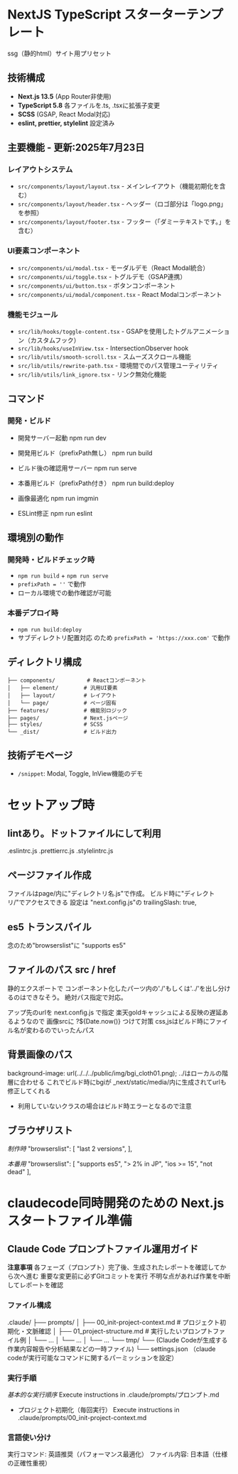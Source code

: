 # NextJS TypeScript スターターテンプレート
ssg（静的html）サイト用プリセット

## 技術構成
- **Next.js 13.5** (App Router非使用)
- **TypeScript 5.8** 各ファイルを.ts, .tsxに拡張子変更
- **SCSS** (GSAP, React Modal対応)
- **eslint, prettier, stylelint** 設定済み

## 主要機能 - 更新:2025年7月23日

### レイアウトシステム
- `src/components/layout/layout.tsx` - メインレイアウト（機能初期化を含む）
- `src/components/layout/header.tsx` - ヘッダー（ロゴ部分は「logo.png」を参照）
- `src/components/layout/footer.tsx` - フッター（「ダミーテキストです。」を含む）

### UI要素コンポーネント
- `src/components/ui/modal.tsx` - モーダルデモ（React Modal統合）
- `src/components/ui/toggle.tsx` - トグルデモ（GSAP連携）
- `src/components/ui/button.tsx` - ボタンコンポーネント
- `src/components/ui/modal/component.tsx` - React Modalコンポーネント

### 機能モジュール
- `src/lib/hooks/toggle-content.tsx` - GSAPを使用したトグルアニメーション（カスタムフック）
- `src/lib/hooks/useInView.tsx` - IntersectionObserver hook
- `src/lib/utils/smooth-scroll.tsx` - スムーズスクロール機能
- `src/lib/utils/rewrite-path.tsx` - 環境間でのパス管理ユーティリティ
- `src/lib/utils/link_ignore.tsx` - リンク無効化機能

## コマンド

### 開発・ビルド

- 開発サーバー起動
npm run dev

- 開発用ビルド（prefixPath無し）
npm run build

- ビルド後の確認用サーバー
npm run serve

- 本番用ビルド（prefixPath付き）
npm run build:deploy

- 画像最適化
npm run imgmin

- ESLint修正
npm run eslint


## 環境別の動作

### 開発時・ビルドチェック時
- `npm run build` + `npm run serve`
- `prefixPath = ''` で動作
- ローカル環境での動作確認が可能

### 本番デプロイ時
- `npm run build:deploy`
- サブディレクトリ配置対応 のため `prefixPath = 'https://xxx.com'` で動作

## ディレクトリ構成
```
├── components/          # Reactコンポーネント
│   ├── element/        # 汎用UI要素
│   ├── layout/         # レイアウト
│   └── page/           # ページ固有
├── features/           # 機能別ロジック
├── pages/              # Next.jsページ
├── styles/             # SCSS
└── _dist/              # ビルド出力
```

## 技術デモページ
- `/snippet`: Modal, Toggle, InView機能のデモ





# セットアップ時


## lintあり。ドットファイルにして利用
.eslintrc.js
.prettierrc.js
.stylelintrc.js


## ページファイル作成
ファイルはpage/内に"ディレクトリ名.js"で作成。
ビルド時に"ディレクトリ/"でアクセスできる
設定は "next.config.js"の
trailingSlash: true,


## es5 トランスパイル
念のため"browserslist"に "supports es5"


## ファイルのパス src / href
静的エクスポートで コンポーネント化したパーツ内の'./'もしくは'../'を出し分けるのはできなそう。
絶対パス指定で対応。

アップ先のurlを next.config.js で指定
楽天goldキャッシュによる反映の遅延あるようなので 画像srcに ?${Date.now()} つけて対策
css,jsはビルド時にファイル名が変わるのでいったんパス


## 背景画像のパス
background-image: url(../../../public/img/bgi_cloth01.png);
../はローカルの階層に合わせる
これでビルド時にbgiが _next/static/media/内に生成されてurlも修正してくれる
* 利用していないクラスの場合はビルド時エラーとなるので注意




## ブラウザリスト
*制作時*
  "browserslist": [
    "last 2 versions",
  ],

*本番用*
  "browserslist": [
    "supports es5",
    "> 2% in JP",
    "ios >= 15",
    "not dead"
  ],



# claudecode同時開発のための Next.js スタートファイル準備

## Claude Code プロンプトファイル運用ガイド

**注意事項**
各フェーズ（プロンプト）完了後、生成されたレポートを確認してから次へ進む
重要な変更前に必ずGitコミットを実行
不明な点があれば作業を中断してレポートを確認

### ファイル構成
.claude/
├── prompts/
│   ├── 00_init-project-context.md    # プロジェクト初期化・文脈確認
│   ├── 01_project-structure.md       # 実行したいプロンプトファイル例
│   └── ...
│   └── ...
│   └── ...
└── tmp/
└── (Claude Codeが生成する作業内容報告や分析結果などの一時ファイル)
└── settings.json （claude codeが実行可能なコマンドに関するパーミッションを設定）


### 実行手順

*基本的な実行順序*
Execute instructions in .claude/prompts/プロンプト.md

- プロジェクト初期化（毎回実行）
Execute instructions in .claude/prompts/00_init-project-context.md

### 言語使い分け

実行コマンド: 英語推奨（パフォーマンス最適化）
ファイル内容: 日本語（仕様の正確性重視）



